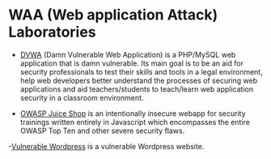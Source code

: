 # WAA (Web application Attack) Laboratories 

- [DVWA](DVWA.md)  (Damn Vulnerable Web Application) is a PHP/MySQL web application that is damn vulnerable. Its main goal is to be an aid for security professionals to test their skills and tools in a legal environment, help web developers better understand the processes of securing web applications and aid teachers/students to teach/learn web application security in a classroom environment. 

- [OWASP Juice Shop](OWASP_Juice_Shop.md) is an intentionally insecure webapp for security trainings written entirely in Javascript which encompasses the entire OWASP Top Ten and other severe security flaws.

-[Vulnerable Wordpress](Wordpress.md) is a vulnerable Wordpress website. 
